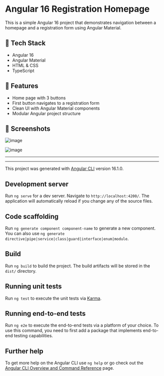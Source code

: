 # Angular 16 Registration Homepage

This is a simple Angular 16 project that demonstrates navigation between a homepage and a registration form using Angular Material. 

## 🔧 Tech Stack

- Angular 16
- Angular Material
- HTML & CSS
- TypeScript

## 🚀 Features

- Home page with 3 buttons
- First button navigates to a registration form
- Clean UI with Angular Material components
- Modular Angular project structure

## 📸 Screenshots

![image](https://github.com/user-attachments/assets/df04fe31-554a-4851-b371-c08458046236)


![image](https://github.com/user-attachments/assets/20a0801a-1df0-4f10-8c80-590ffa047435)



---

---


This project was generated with [Angular CLI](https://github.com/angular/angular-cli) version 16.1.0.

## Development server

Run `ng serve` for a dev server. Navigate to `http://localhost:4200/`. The application will automatically reload if you change any of the source files.

## Code scaffolding

Run `ng generate component component-name` to generate a new component. You can also use `ng generate directive|pipe|service|class|guard|interface|enum|module`.

## Build

Run `ng build` to build the project. The build artifacts will be stored in the `dist/` directory.

## Running unit tests

Run `ng test` to execute the unit tests via [Karma](https://karma-runner.github.io).

## Running end-to-end tests

Run `ng e2e` to execute the end-to-end tests via a platform of your choice. To use this command, you need to first add a package that implements end-to-end testing capabilities.

## Further help

To get more help on the Angular CLI use `ng help` or go check out the [Angular CLI Overview and Command Reference](https://angular.io/cli) page.
